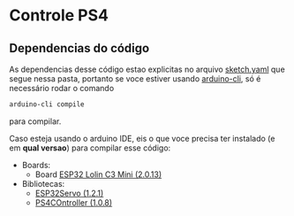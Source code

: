 # Controle PS4

## Dependencias do código

As dependencias desse código estao explicitas no arquivo [sketch.yaml](https://github.com/Grupo-SEMEAR-USP/geleia-misc/blob/main/controle-esc/sketch.yaml) que segue nessa pasta, portanto se voce estiver usando [arduino-cli](https://arduino.github.io/arduino-cli/), só é necessário rodar o comando
```bash
arduino-cli compile
```
para compilar.

Caso esteja usando o arduino IDE, eis o que voce precisa ter instalado (e em **qual versao**) para compilar esse código:
- Boards:
    - Board [ESP32 Lolin C3 Mini (2.0.13)](https://docs.espressif.com/projects/arduino-esp32/en/latest/installing.html)
- Bibliotecas:
    - [ESP32Servo (1.2.1)](https://www.arduino.cc/reference/en/libraries/esp32servo/)
    - [PS4COntroller (1.0.8)](https://github.com/pablomarquez76/PS4_Controller_Host)
